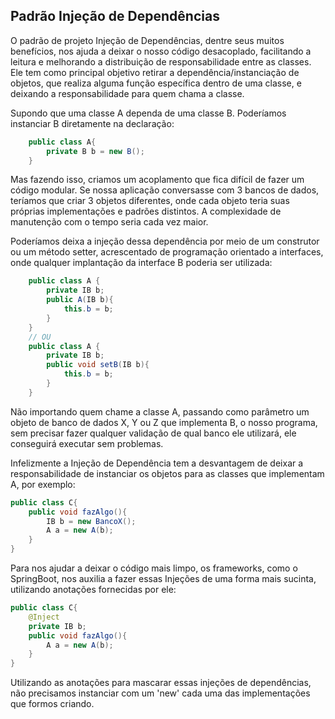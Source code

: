 ## Padrão Injeção de Dependências

O padrão de projeto Injeção de Dependências, dentre seus muitos benefícios, nos ajuda a deixar o nosso código desacoplado, facilitando a leitura e melhorando a distribuição de responsabilidade entre as classes. Ele tem como principal objetivo retirar a dependência/instanciação de objetos, que realiza alguma função específica dentro de uma classe, e deixando a responsabilidade para quem chama a classe.

Supondo que uma classe A dependa de uma classe B. Poderíamos instanciar B diretamente na declaração:
``` java
	public class A{
		private B b = new B();
	}
```
Mas fazendo isso, criamos um acoplamento que fica difícil de fazer um código modular. Se nossa aplicação conversasse com 3 bancos de dados, teríamos que criar 3 objetos diferentes, onde cada objeto teria suas próprias implementações e padrões distintos. A complexidade de manutenção com o tempo seria cada vez maior.

Poderíamos  deixa a injeção dessa dependência por meio de um construtor ou um método setter, acrescentado de programação orientado a interfaces, onde qualquer implantação da interface B poderia ser utilizada:

``` java
	public class A {
		private IB b;
		public A(IB b){
			this.b = b;
		}
	}
	// OU
	public class A {
		private IB b;
		public void setB(IB b){
			this.b = b;
		}
	}

```
Não importando quem chame a classe A, passando como parâmetro um objeto de banco de dados X, Y ou Z que implementa B, o nosso programa, sem precisar fazer qualquer validação de qual banco ele utilizará, ele conseguirá executar sem problemas.

Infelizmente a Injeção de Dependência tem a desvantagem de deixar a responsabilidade de instanciar os objetos para as classes que implementam A, por exemplo:
```java
public class C{
	public void fazAlgo(){
		IB b = new BancoX();
		A a = new A(b);
	}
}
```

Para nos ajudar a deixar o código mais limpo, os frameworks, como o SpringBoot, nos auxilia a fazer essas Injeções de uma forma mais sucinta, utilizando anotações fornecidas por ele:

```java
public class C{
	@Inject
	private IB b;
	public void fazAlgo(){
		A a = new A(b);
	}
}
```
Utilizando as anotações para mascarar essas injeções de dependências, não precisamos instanciar com um 'new' cada uma das implementações que formos criando.